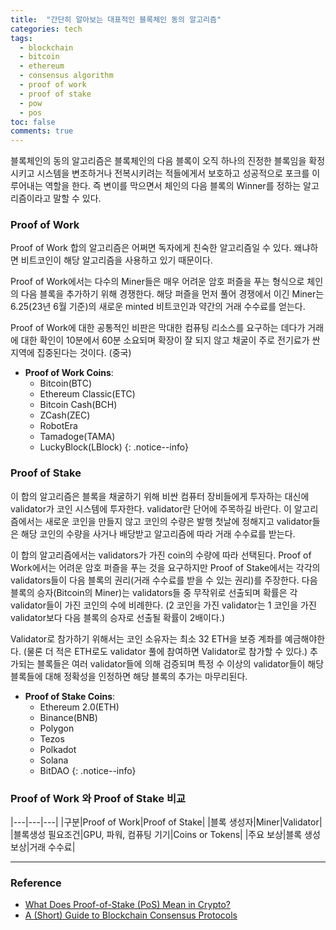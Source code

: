 ```yaml
---
title:  "간단히 알아보는 대표적인 블록체인 동의 알고리즘"
categories: tech
tags:
  - blockchain
  - bitcoin
  - ethereum
  - consensus algorithm
  - proof of work
  - proof of stake
  - pow
  - pos
toc: false
comments: true
---
```

블록체인의 동의 알고리즘은 블록체인의 다음 블록이 오직 하나의 진정한 블록임을
확정시키고 시스템을 변조하거나 전복시키려는 적들에게서 보호하고 성공적으로 포크를
이루어내는 역할을 한다. 즉 변이를 막으면서 체인의 다음 블록의 Winner를 정하는
알고리즘이라고 말할 수 있다.

### Proof of Work

Proof of Work 합의 알고리즘은 어쩌면 독자에게 친숙한 알고리즘일 수 있다. 왜냐하면
비트코인이 해당 알고리즘을 사용하고 있기 때문이다.

Proof of Work에서는 다수의 Miner들은 매우 어려운 암호 퍼즐을 푸는 형식으로 체인의
다음 블록을 추가하기 위해 경쟁한다. 해당 퍼즐을 먼저 풀어 경쟁에서 이긴 Miner는
6.25(23년 6월 기준)의 새로운 minted 비트코인과 약간의 거래 수수료를 얻는다.

Proof of Work에 대한 공통적인 비판은 막대한 컴퓨팅 리소스를 요구하는 데다가 거래에
대한 확인이 10분에서 60분 소요되며 확장이 잘 되지 않고 채굴이 주로 전기료가 싼 지역에
집중된다는 것이다. (중국)

+ **Proof of Work Coins**:
  + Bitcoin(BTC)
  + Ethereum Classic(ETC)
  + Bitcoin Cash(BCH)
  + ZCash(ZEC)
  + RobotEra
  + Tamadoge(TAMA)
  + LuckyBlock(LBlock)
{: .notice--info}

### Proof of Stake

이 합의 알고리즘은 블록을 채굴하기 위해 비싼 컴퓨터 장비들에게 투자하는 대신에
validator가 코인 시스템에 투자한다. validator란 단어에 주목하길 바란다. 이
알고리즘에서는 새로운 코인을 만들지 않고 코인의 수량은 발행 첫날에 정해지고
validator들은 해당 코인의 수량을 사거나 배당받고 알고리즘에 따라 거래 수수료를 받는다.

이 합의 알고리즘에서는 validators가 가진 coin의 수량에 따라 선택된다.
Proof of Work에서는 어려운 암호 퍼즐을 푸는 것을 요구하지만 Proof of Stake에서는
각각의 validators들이 다음 블록의 권리(거래 수수료를 받을 수 있는 권리)를 주장한다.
다음 블록의 승자(Bitcoin의 Miner)는 validators들 중 무작위로 선출되며 확률은
각 validator들이 가진 코인의 수에 비례한다. (2 코인을 가진 validator는 1 코인을 가진
validator보다 다음 블록의 승자로 선출될 확률이 2배이다.)

Validator로 참가하기 위해서는 코인 소유자는 최소 32 ETH을 보증 계좌를 예금해야한다.
(물론 더 적은 ETH로도 validator 풀에 참여하면 Validator로 참가할 수 있다.)
추가되는 블록들은 여러 validator들에 의해 검증되며 특정 수 이상의 validator들이
해당 블록들에 대해 정확성을 인정하면 해당 블록의 추가는 마무리된다.

+ **Proof of Stake Coins**:
  + Ethereum 2.0(ETH)
  + Binance(BNB)
  + Polygon
  + Tezos
  + Polkadot
  + Solana
  + BitDAO
{: .notice--info}

### Proof of Work 와 Proof of Stake 비교

|---|---|---|
|구분|Proof of Work|Proof of Stake|
|블록 생성자|Miner|Validator|
|블록생성 필요조건|GPU, 파워, 컴퓨팅 기기|Coins or Tokens|
|주요 보상|블록 생성 보상|거래 수수료|

----

### Reference

+ [What Does Proof-of-Stake (PoS) Mean in Crypto?](https://www.investopedia.com/terms/p/proof-stake-pos.asp)
+ [A (Short) Guide to Blockchain Consensus Protocols](https://www.coindesk.com/markets/2017/03/04/a-short-guide-to-blockchain-consensus-protocols/)